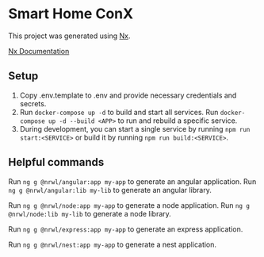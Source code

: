 # Smart Home ConX

This project was generated using [Nx](https://nx.dev).

[Nx Documentation](https://nx.dev/angular)

## Setup

1. Copy .env.template to .env and provide necessary credentials and secrets.
2. Run `docker-compose up -d` to build and start all services. Run `docker-compose up -d --build <APP>` to run and rebuild a specific service.
3. During development, you can start a single service by running `npm run start:<SERVICE>` or build it by running `npm run build:<SERVICE>`.

## Helpful commands

Run `ng g @nrwl/angular:app my-app` to generate an angular application.
Run `ng g @nrwl/angular:lib my-lib` to generate an angular library.

Run `ng g @nrwl/node:app my-app` to generate a node application.
Run `ng g @nrwl/node:lib my-lib` to generate a node library.

Run `ng g @nrwl/express:app my-app` to generate an express application.

Run `ng g @nrwl/nest:app my-app` to generate a nest application.